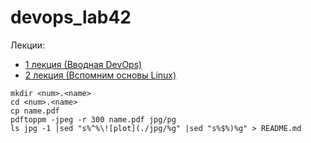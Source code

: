 # devops_lab42

Лекции:
* [1 лекция (Вводная DevOps)](/1.Vvedelie_DevOps)
* [2 лекция (Вспомним основы Linux)](/2.Linux)




```
mkdir <num>.<name>
cd <num>.<name>
cp name.pdf
pdftoppm -jpeg -r 300 name.pdf jpg/pg
ls jpg -1 |sed "s%^%\![plot](./jpg/%g" |sed "s%$%)%g" > README.md
```
